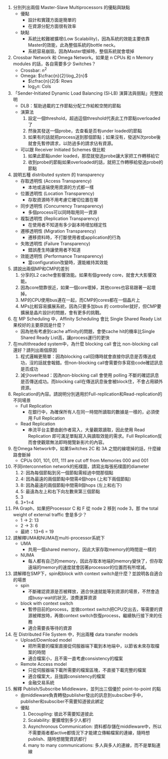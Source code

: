 1. 分別列出兩個 Master-Slave Multiprocessors 的優點與缺點
	- 優點
		- 設計和實踐方面是簡單的
		- 在資源分配方面很有效率
	- 缺點
		- 系統比較難被擴增(Low Scalability)，因為系統的效能主要依靠Master的效能，此為整個系統的bottle neck。
		- 系統容易崩毀。因為Master壞掉時，整個系統就會壞掉
2. Crossbar Network 和 Omega Network。如果是 n CPUs 和 n Memory modules 的話，各自需要多少 Switches？
	- Crossbar: $n^2$
	- Omega: $\cfrac{n}{2}\log_2{n}$
		- $\cfrac{n}{2}$: Rows
		- $\log_2{n}$: Cols
3. 「Sender‑Initiated Dynamic Load Balancing (SI‑LB) 演算法與弱點」完整說明
	- DLB：幫助過載的工作節點分配工作給較空閒的節點
	- 演算法
		1. 設定一個threshold，超過這個threshold代表此工作節點overloaded了
		2. 然後其發送一個probe，去查看是否有under loaded的節點
		3. 如果有的話就把process送到那個節點；如果沒有，發送N次probe後就會先暫停請求，以防過多的請求佔有資源。
	- 可以跟 Receiver Initiated Schemes 做比較
		1. 如果此節點under loaded，那麼就發送probe讓大家把工作轉移給它
		2. 收到probe的節點如果overloaded的話，就把工作轉移給發送probe的節點
4. 說明五種 distributed system 的 transparency
	- 存取透明性 (Access Transparency)
		- 本地或遠端使用資源的方式都一樣
	- 位置透明性 (Location Transparency)
		- 存取資源時不用考慮它確切位置在哪
	- 同步透明性 (Concurrency Transparency)
		- 多個process可以同時取用同一資源
	- 複製透明性 (Replication Transparency)
		- 在使用者不知道有多少副本時增加穩定性
	- 遷移透明性 (Migration Transparency)
		- 遷移資料時，不打斷使用者或application的行為
	- 失敗透明性 (Failure Transparency)
		- 錯誤產生時讓使用者不知道
	- 效能透明性 (Performance Transparency)
		- 當configuration改變時，還能維持其效能
5. 請說出兩個MP和CMP的差別
	1. 分享的L2 cache會影響效能。如果有個greedy core，就會大大影響效能。
	2. 因為core間靠很近，如果一個core壞掉，其他cores也容易跟著一起壞掉。
	3. MP的CPU使用bus連在一起，而CMP的cores都在一個晶片上
	4. MPs比較容易擴展系統，因為只要多加bus 的 controller就好，但CMP要擴展是晶片設計的問題，會有更多的挑戰。
6. 在 MP Scheduling 中，Affinity Scheduling 會比 Single Shared Ready List 果校好的主要原因是什麼？
	- 因為他有考慮到cache affinity的問題，會使cache hit的機率比Single Shared Ready List高，讓process運行的更快
7. 在multithreaded system中，為什麼 blocking call 會比 non-blocking call 還好？請列出兩個原因
	1. 程式邏輯更簡單：因為blocking call回傳時就會直接你訊息是否傳送成功，沒的話就會報錯。但non-blocking call會需要你多寫些code確認訊息是否成功
	2. 減少overhead：因為non-blocking call 會使用 polling 不斷的確認訊息是否傳送成功。而blocking call在傳送訊息後會被block住，不會占用額外資源。
8. Replication的內容。請說明分別適用於Full-replication和Read-replication的不同場景
	- Full Replication
		- 在銀行中，為確保所有人在同一時間所讀取的數據是一樣的，必須使用 Full Replication
	- Read Replication
		- 串流平台主要由創作者寫入，大量觀眾讀取，因此使用 Read Replication 即可滿足單點寫入與讀取效能的需求。Full Replication反而會使觀眾無法即時閱覽新影片的內容。
9. 在Omega Network中，如果Switches 2C 和 3A 之間的線壞掉的話，什麼線路會斷掉
	- CPUs 001, 101, 011, 111 are cut off from Memories 000 and 001
10. 不同interconnetion network的拓樸圖，請寫出每張拓樸圖的diameter
	1. 2: 因為每個節點到另一個節點需經過中間那個點
	2. 4: 因為最遠的兩個節點中間需4個hops (上和下兩個節點)
	3. 8: 因為最遠的兩個節點中間需8個hops (左上和右下)
	4. 5: 最遠為左上和右下向左數來第三個節點
	5. 3
	6. 3+1=4
11. PA Graph，如果把Processor C 和 F 從 node 2 移到 node 3，那 the total weight of external traffic 會是多少？
	- 1 -> 2: 13
	- 2 -> 3: 6
	- 最終：13+6 = 19
12. 請解釋UMA和NUMA在multi-processor系統下
	- UMA
		- 共用一個shared memory，因此大家存取memory的時間是一樣的
	- NUMA
		- 每人都有自己的memory，因此存取本地端的memory變快了，但存取遠端的memory的速度就會因著processor的位置而有所增減。
13. 請解釋在SMP下，spin和block with context switch是什麼？並說明各自適合的場景
	- spin
		- 不斷確認資源是否被釋放，適合快速就能等到資源的場景，不然會造成busy-wait的狀況，浪費運算資源
	- block with context switch
		- 暫停目前的process，並做context switch把CPU交出去，等需要的資源被釋放時，再做context switch恢復process，繼續執行接下來的任務
		- 適合需要長等待的資源
14. 在 Distributed File System 中，列出兩種 data transfer models
	- Upload/Download model
		- 把所需要的檔案直接從伺服器端下載到本地端中，以節省未來存取檔案的時間
		- 適合檔案小，且不需一直考慮consistency的檔案
	- Remote Access model
		- 只從伺服器端下載所需要的檔案區塊，不直接下載完整的檔案
		- 適合檔案大，且強調consistency的檔案
		- 金融交易系統
15. 解釋 Publish/Subscribe Middleware，並列出三個優於 point-to-point 的點
	- 由middleware負責轉發publisher發出的訊息到subsciber手中，publisher和subsciber不需要知道彼此綁定
	- 優點
		1. Decoupling: 彼此不需要知道彼此
		2. Scalability: 要擴增到多少人都行
		3. Asynchronous Communication: 資料都存儲在middleware中，所以不需要兩者都active都情況下才能建立傳輸檔案的連線，隨時想publish、隨時想閱覽資訊都行
		4. many to many communications: 多人與多人的連線，而不是單點連線